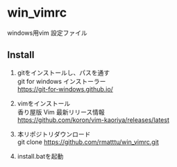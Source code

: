 # win_vimrc

windows用vim 設定ファイル

## Install


1. gitをインストールし、パスを通す  
git for windows インストーラー  
https://git-for-windows.github.io/


2. vimをインストール  
香り屋版 Vim 最新リリース情報  
https://github.com/koron/vim-kaoriya/releases/latest


3. 本リポジトリダウンロード  
git clone https://github.com/rmatttu/win_vimrc.git  


4. install.batを起動  


